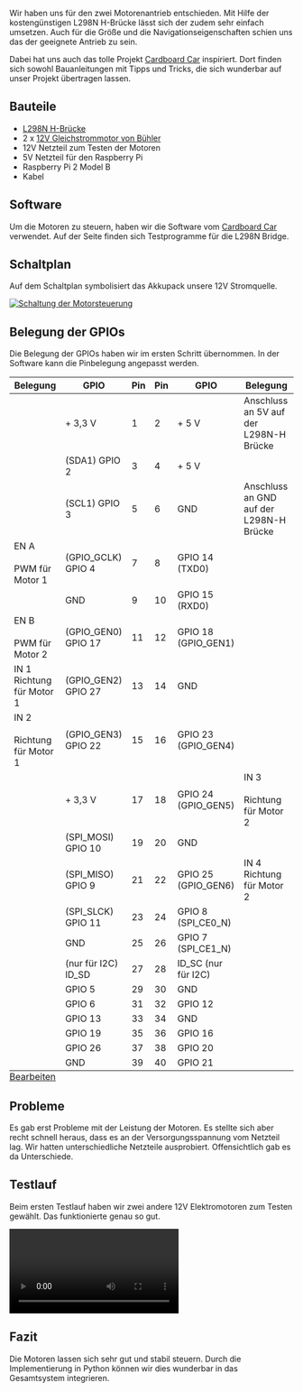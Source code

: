Wir haben uns für den zwei Motorenantrieb entschieden. Mit Hilfe der kostengünstigen L298N H-Brücke lässt sich der zudem sehr einfach umsetzen. Auch für die Größe und die Navigationseigenschaften schien uns das der geeignete Antrieb zu sein.

Dabei hat uns auch das tolle Projekt [Cardboard Car](http://www.cardboard-car.com) inspiriert. Dort finden sich sowohl Bauanleitungen mit Tipps und Tricks, die sich wunderbar auf unser Projekt übertragen lassen.

## Bauteile

*   [L298N H-Brücke](http://www.amazon.de/dp/B015SQ57VC)
*   2 x [12V Gleichstrommotor von Bühler](https://www.respotec.de/motore-und-pumpen/motore-gleichstrom/motor-116037044.php)
*   12V Netzteil zum Testen der Motoren
*   5V Netzteil für den Raspberry Pi
*   Raspberry Pi 2 Model B
*   Kabel

## Software

Um die Motoren zu steuern, haben wir die Software vom [Cardboard Car](http://www.cardboard-car.com/software) verwendet. Auf der Seite finden sich Testprogramme für die L298N Bridge.

## Schaltplan

Auf dem Schaltplan symbolisiert das Akkupack unsere 12V Stromquelle.

[![Schaltung der Motorsteuerung](http://meinjens.de/wp-content/uploads/2016/04/Schaltung-Motorsteuerung_Steckplatine-300x247.png)](http://meinjens.de/wp-content/uploads/2016/04/Schaltung-Motorsteuerung_Steckplatine.png)

## Belegung der GPIOs

Die Belegung der GPIOs haben wir im ersten Schritt übernommen. In der Software kann die Pinbelegung angepasst werden.

<table id="tablepress-1" class="tablepress tablepress-id-1 gpio">
<caption style="caption-side:bottom;text-align:left;border:none;background:none;margin:0;padding:0;"><a href="http://meinjens.de/wp-admin/admin.php?page=tablepress&amp;action=edit&amp;table_id=1">Bearbeiten</a></caption>
<thead>
<tr class="row-1">
	<th class="column-1">Belegung</th><th class="column-2">GPIO</th><th class="column-3">Pin</th><th class="column-4">Pin</th><th class="column-5">GPIO</th><th class="column-6">Belegung</th>
</tr>
</thead>
<tbody>
<tr class="row-2">
	<td class="column-1"></td><td class="column-2">+ 3,3 V</td><td class="column-3">1</td><td class="column-4">2</td><td class="column-5">+ 5 V</td><td class="column-6">Anschluss an 5V auf der L298N-H Brücke</td>
</tr>
<tr class="row-3">
	<td class="column-1"></td><td class="column-2">(SDA1) GPIO 2</td><td class="column-3">3</td><td class="column-4">4</td><td class="column-5">+ 5 V</td><td class="column-6"></td>
</tr>
<tr class="row-4">
	<td class="column-1"></td><td class="column-2"> (SCL1) GPIO 3</td><td class="column-3">5</td><td class="column-4">6</td><td class="column-5">GND</td><td class="column-6">Anschluss an GND auf der L298N-H Brücke</td>
</tr>
<tr class="row-5">
	<td class="column-1">EN A<br>
<br>
PWM für Motor 1</td><td class="column-2">(GPIO_GCLK) GPIO 4</td><td class="column-3">7</td><td class="column-4">8</td><td class="column-5">GPIO 14 (TXD0)</td><td class="column-6"></td>
</tr>
<tr class="row-6">
	<td class="column-1"></td><td class="column-2">GND</td><td class="column-3">9</td><td class="column-4">10</td><td class="column-5">GPIO 15 (RXD0)</td><td class="column-6"></td>
</tr>
<tr class="row-7">
	<td class="column-1">EN B<br>
<br>
PWM für Motor 2</td><td class="column-2"> (GPIO_GEN0) GPIO 17</td><td class="column-3">11</td><td class="column-4">12</td><td class="column-5">GPIO 18 (GPIO_GEN1)</td><td class="column-6"></td>
</tr>
<tr class="row-8">
	<td class="column-1">IN 1<br>
Richtung für Motor 1</td><td class="column-2"> (GPIO_GEN2) GPIO 27</td><td class="column-3">13</td><td class="column-4">14</td><td class="column-5">GND</td><td class="column-6"></td>
</tr>
<tr class="row-9">
	<td class="column-1">IN 2<br>
<br>
Richtung für Motor 1</td><td class="column-2"> (GPIO_GEN3) GPIO 22</td><td class="column-3">15</td><td class="column-4">16</td><td class="column-5">GPIO 23 (GPIO_GEN4)</td><td class="column-6"></td>
</tr>
<tr class="row-10">
	<td class="column-1"></td><td class="column-2">+ 3,3 V</td><td class="column-3">17</td><td class="column-4">18</td><td class="column-5">GPIO 24 (GPIO_GEN5)</td><td class="column-6">IN 3<br>
<br>
Richtung für Motor 2</td>
</tr>
<tr class="row-11">
	<td class="column-1"></td><td class="column-2">(SPI_MOSI) GPIO 10</td><td class="column-3">19</td><td class="column-4">20</td><td class="column-5">GND</td><td class="column-6"></td>
</tr>
<tr class="row-12">
	<td class="column-1"></td><td class="column-2">(SPI_MISO) GPIO 9</td><td class="column-3">21</td><td class="column-4">22</td><td class="column-5">GPIO 25 (GPIO_GEN6)</td><td class="column-6">IN 4<br>
Richtung für Motor 2</td>
</tr>
<tr class="row-13">
	<td class="column-1"></td><td class="column-2">(SPI_SLCK) GPIO 11</td><td class="column-3">23</td><td class="column-4">24</td><td class="column-5">GPIO 8 (SPI_CE0_N)</td><td class="column-6"></td>
</tr>
<tr class="row-14">
	<td class="column-1"></td><td class="column-2">GND</td><td class="column-3">25</td><td class="column-4">26</td><td class="column-5">GPIO 7 (SPI_CE1_N)</td><td class="column-6"></td>
</tr>
<tr class="row-15">
	<td class="column-1">&nbsp;</td><td class="column-2">(nur für I2C) ID_SD</td><td class="column-3">27</td><td class="column-4">28</td><td class="column-5">ID_SC (nur für I2C)</td><td class="column-6">&nbsp;</td>
</tr>
<tr class="row-16">
	<td class="column-1">&nbsp;</td><td class="column-2">GPIO 5</td><td class="column-3">29</td><td class="column-4">30</td><td class="column-5">GND</td><td class="column-6">&nbsp;</td>
</tr>
<tr class="row-17">
	<td class="column-1">&nbsp;</td><td class="column-2">GPIO 6</td><td class="column-3">31</td><td class="column-4">32</td><td class="column-5">GPIO 12</td><td class="column-6">&nbsp;</td>
</tr>
<tr class="row-18">
	<td class="column-1">&nbsp;</td><td class="column-2">GPIO 13</td><td class="column-3">33</td><td class="column-4">34</td><td class="column-5">GND</td><td class="column-6">&nbsp;</td>
</tr>
<tr class="row-19">
	<td class="column-1">&nbsp;</td><td class="column-2">GPIO 19</td><td class="column-3">35</td><td class="column-4">36</td><td class="column-5">GPIO 16</td><td class="column-6">&nbsp;</td>
</tr>
<tr class="row-20">
	<td class="column-1">&nbsp;</td><td class="column-2">GPIO 26</td><td class="column-3">37</td><td class="column-4">38</td><td class="column-5">GPIO 20</td><td class="column-6">&nbsp;</td>
</tr>
<tr class="row-21">
	<td class="column-1">&nbsp;</td><td class="column-2">GND</td><td class="column-3">39</td><td class="column-4">40</td><td class="column-5">GPIO 21</td><td class="column-6">&nbsp;</td>
</tr>
</tbody>
</table>

## Probleme

Es gab erst Probleme mit der Leistung der Motoren. Es stellte sich aber recht schnell heraus, dass es an der Versorgungsspannung vom Netzteil lag. Wir hatten unterschiedliche Netzteile ausprobiert. Offensichtlich gab es da Unterschiede.

## Testlauf

Beim ersten Testlauf haben wir zwei andere 12V Elektromotoren zum Testen gewählt. Das funktionierte genau so gut.

![](/assets/pondpi/IMG_0935.mp4)

## Fazit

Die Motoren lassen sich sehr gut und stabil steuern. Durch die Implementierung in Python können wir dies wunderbar in das Gesamtsystem integrieren.